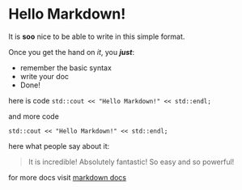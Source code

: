 # Hello Markdown!

It is **soo** nice to be able to write in this simple format.

Once you get the hand on *it*, you _**just**_:

* remember the basic syntax
* write your doc
* Done!

here is code `std::cout << "Hello Markdown!" << std::endl;`

and more code

`std::cout << "Hello Markdown!" << std::endl;`


here what people say about it:
> It is incredible! Absolutely fantastic!
> So easy and so powerful!

for more docs visit [markdown docs](https://github.com/adam-p/markdown-here/wiki/Markdown-Cheatsheet)
